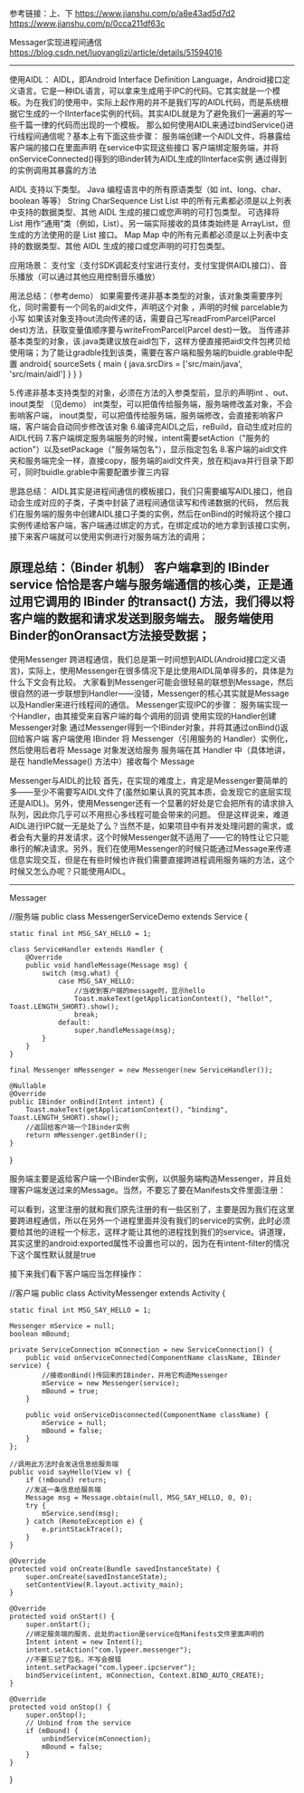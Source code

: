参考链接：上、下
https://www.jianshu.com/p/a8e43ad5d7d2
https://www.jianshu.com/p/0cca211df63c

Messager实现进程间通信
https://blog.csdn.net/luoyanglizi/article/details/51594016


----------------------------------------------------------------------------------------------------------------------------

使用AIDL：
AIDL，即Android Interface Definition Language，Android接口定义语言。它是一种IDL语言，可以拿来生成用于IPC的代码。它其实就是一个模板。为在我们的使用中，实际上起作用的并不是我们写的AIDL代码，而是系统根据它生成的一个IInterface实例的代码。其实AIDL就是为了避免我们一遍遍的写一些千篇一律的代码而出现的一个模板。
那么如何使用AIDL来通过bindService()进行线程间通信呢？基本上有下面这些步骤：
服务端创建一个AIDL文件，将暴露给客户端的接口在里面声明
在service中实现这些接口
客户端绑定服务端，并将onServiceConnected()得到的IBinder转为AIDL生成的IInterface实例
通过得到的实例调用其暴露的方法

AIDL 支持以下类型。
Java 编程语言中的所有原语类型（如 int、long、char、boolean 等等）
String
CharSequence
List 
List 中的所有元素都必须是以上列表中支持的数据类型、其他 AIDL 生成的接口或您声明的可打包类型。 可选择将 List 用作“通用”类（例如，List）。另一端实际接收的具体类始终是 ArrayList，但生成的方法使用的是 List 接口。
Map 
Map 中的所有元素都必须是以上列表中支持的数据类型、其他 AIDL 生成的接口或您声明的可打包类型。

应用场景：
支付宝（支付SDK调起支付宝进行支付，支付宝提供AIDL接口）、音乐播放（可以通过其他应用控制音乐播放）

用法总结：（参考demo）
如果需要传递非基本类型的对象，该对象类需要序列化，同时需要有一个同名的aidl文件，声明这个对象  ，声明的时候 parcelable为小写
如果该对象支持out流向传递的话，需要自己写readFromParcel(Parcel dest)方法，获取变量值顺序要与writeFromParcel(Parcel dest)一致。
当传递非基本类型的对象，该.java类建议放在aidl包下，这样方便直接把aidl文件包拷贝给使用端；为了能让gradble找到该类，需要在客户端和服务端的buidle.grable中配置
android{
 sourceSets {
    main {
        java.srcDirs = ['src/main/java', 'src/main/aidl']
    }
 }
}

5.传递非基本支持类型的对象，必须在方法的入参类型前，显示的声明int 、out、inout类型 （见demo）
int类型，可以把值传给服务端，服务端修改盖对象，不会影响客户端，
inout类型，可以把值传给服务端，服务端修改，会直接影响客户端，客户端会自动同步修改该对象
6.编译完AIDL之后，reBuild，自动生成对应的AIDL代码
7.客户端绑定服务端服务的时候，intent需要setAction（"服务的action"）以及setPackage（"服务端包名"），显示指定包名
8.客户端的aidl文件夹和服务端完全一样，直接copy，服务端的aidl文件夹，放在和java并行目录下即可，同时buidle.grable中需要配置步骤三内容


思路总结：
  AIDL其实是进程间通信的模板接口，我们只需要编写AIDL接口，他自动会生成对应的子类，子类中封装了进程间通信读写和传递数据的代码，
然后我们在服务端的服务中创建AIDL接口子类的实例，然后在onBind的时候将这个接口实例传递给客户端，客户端通过绑定的方式，在绑定成功的地方拿到该接口实例， 接下来客户端就可以使用实例进行对服务端方法的调用；

原理总结：（Binder 机制）
客户端拿到的 IBinder service 恰恰是客户端与服务端通信的核心类，正是通过用它调用的 IBinder 的transact() 方法，我们得以将客户端的数据和请求发送到服务端去。
 服务端使用Binder的onOransact方法接受数据；
---------------------------------------------------------------------------------------------------------------------

使用Messenger
跨进程通信，我们总是第一时间想到AIDL(Android接口定义语言)，实际上，使用Messenger在很多情况下是比使用AIDL简单得多的，具体是为什么下文会有比较。
大家看到Messenger可能会很轻易的联想到Message，然后很自然的进一步联想到Handler——没错，Messenger的核心其实就是Message以及Handler来进行线程间的通信。
Messenger实现IPC的步骤：
服务端实现一个Handler，由其接受来自客户端的每个调用的回调
使用实现的Handler创建Messenger对象
通过Messenger得到一个IBinder对象，并将其通过onBind()返回给客户端
客户端使用 IBinder 将 Messenger（引用服务的 Handler）实例化，然后使用后者将 Message 对象发送给服务
服务端在其 Handler 中（具体地讲，是在 handleMessage() 方法中）接收每个 Message

Messenger与AIDL的比较
 	首先，在实现的难度上，肯定是Messenger要简单的多——至少不需要写AIDL文件了(虽然如果认真的究其本质，会发现它的底层实现还是AIDL)。另外，使用Messenger还有一个显著的好处是它会把所有的请求排入队列，因此你几乎可以不用担心多线程可能会带来的问题。
但是这样说来，难道AIDL进行IPC就一无是处了么？当然不是，如果项目中有并发处理问题的需求，或者会有大量的并发请求，这个时候Messenger就不适用了——它的特性让它只能串行的解决请求。另外，我们在使用Messenger的时候只能通过Message来传递信息实现交互，但是在有些时候也许我们需要直接跨进程调用服务端的方法，这个时候又怎么办呢？只能使用AIDL。



-------------------------------
Messager



//服务端
public class MessengerServiceDemo extends Service {

    static final int MSG_SAY_HELLO = 1;

    class ServiceHandler extends Handler {
        @Override
        public void handleMessage(Message msg) {
            switch (msg.what) {
                case MSG_SAY_HELLO:
                    //当收到客户端的message时，显示hello
                    Toast.makeText(getApplicationContext(), "hello!", Toast.LENGTH_SHORT).show();
                    break;
                default:
                    super.handleMessage(msg);
            }
        }
    }

    final Messenger mMessenger = new Messenger(new ServiceHandler());

    @Nullable
    @Override
    public IBinder onBind(Intent intent) {
        Toast.makeText(getApplicationContext(), "binding", Toast.LENGTH_SHORT).show();
        //返回给客户端一个IBinder实例
        return mMessenger.getBinder();
    }
}

服务端主要是返给客户端一个IBinder实例，以供服务端构造Messenger，并且处理客户端发送过来的Message。当然，不要忘了要在Manifests文件里面注册：

<service
    android:name=".ActivityMessenger"
    android:enabled="true"
    android:exported="true">
    <intent-filter>
        <action android:name="com.lypeer.messenger"></action>
        <category android:name="android.intent.category.DEFAULT"/>
    </intent-filter>
</service>

可以看到，这里注册的就和我们原先注册的有一些区别了，主要是因为我们在这里要跨进程通信，所以在另外一个进程里面并没有我们的service的实例，此时必须要给其他的进程一个标志，这样才能让其他的进程找到我们的service。讲道理，其实这里的android:exported属性不设置也可以的，因为在有intent-filter的情况下这个属性默认就是true

接下来我们看下客户端应当怎样操作：

//客户端
public class ActivityMessenger extends Activity {

    static final int MSG_SAY_HELLO = 1;

    Messenger mService = null;
    boolean mBound;

    private ServiceConnection mConnection = new ServiceConnection() {
        public void onServiceConnected(ComponentName className, IBinder service) {
            //接收onBind()传回来的IBinder，并用它构造Messenger
            mService = new Messenger(service);
            mBound = true;
        }

        public void onServiceDisconnected(ComponentName className) {
            mService = null;
            mBound = false;
        }
    };

    //调用此方法时会发送信息给服务端
    public void sayHello(View v) {
        if (!mBound) return;
        //发送一条信息给服务端
        Message msg = Message.obtain(null, MSG_SAY_HELLO, 0, 0);
        try {
            mService.send(msg);
        } catch (RemoteException e) {
            e.printStackTrace();
        }
    }

    @Override
    protected void onCreate(Bundle savedInstanceState) {
        super.onCreate(savedInstanceState);
        setContentView(R.layout.activity_main);
    }

    @Override
    protected void onStart() {
        super.onStart();
        //绑定服务端的服务，此处的action是service在Manifests文件里面声明的
        Intent intent = new Intent();
        intent.setAction("com.lypeer.messenger");
        //不要忘记了包名，不写会报错
        intent.setPackage("com.lypeer.ipcserver");
        bindService(intent, mConnection, Context.BIND_AUTO_CREATE);
    }

    @Override
    protected void onStop() {
        super.onStop();
        // Unbind from the service
        if (mBound) {
            unbindService(mConnection);
            mBound = false;
        }
    }
}


